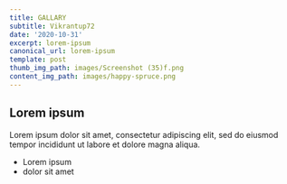 ```yaml
---
title: GALLARY
subtitle: Vikrantup72
date: '2020-10-31'
excerpt: lorem-ipsum
canonical_url: lorem-ipsum
template: post
thumb_img_path: images/Screenshot (35)f.png
content_img_path: images/happy-spruce.png
---
```

## Lorem ipsum
Lorem ipsum dolor sit amet, consectetur adipiscing elit, sed do eiusmod tempor incididunt ut labore et dolore magna aliqua.
- Lorem ipsum
- dolor sit amet